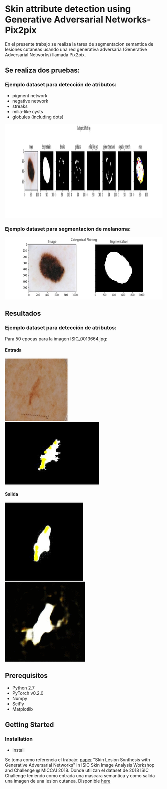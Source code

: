 # Skin attribute detection using Generative Adversarial Networks-Pix2pix

En el presente trabajo se realiza la tarea de segmentacion semantica de lesiones cutaneas usando una red generativa adversaria (Generative Adversarial Networks) llamada Pix2pix.

## Se realiza dos pruebas:
### Ejemplo dataset para detección de atributos:
<ul>
  <li>pigment network</li>
  <li>negative network</li>
  <li>streaks</li>
  <li>milia-like cysts</li>
  <li> globules (including dots)</li>
</ul>
<img src="images/MAP_ISIC_0000013.jpg?raw=true" width="2500" height = "300"/>

### Ejemplo dataset para segmentacion de melanoma: 
<img src="images/SEGMENTATION_ISIC_0000013.jpg?raw=true" width="600" height = "200"/>



## Resultados

### Ejemplo dataset para detección de atributos:
Para 50 epocas  para la imagen ISIC_0013664.jpg: 
####  Entrada
<img src="images/ISIC_0013664.jpg?raw=true" height = "200"/>  <img src="images/ISIC_0013664_map.jpg?raw=true" height = "200"/> 
####  Salida
<img src="images/0_49.jpg?raw=true" height = "250"/>  ![cifar10](images/OUTPUT_MAP.gif)



## Prerequisitos
- Python 2.7
- PyTorch v0.2.0
- Numpy
- SciPy
- Matplotlib


## Getting Started
### Installation
- Install


Se toma como referencia el trabajo:
[paper](https://arxiv.org/abs/1902.03253) "Skin Lesion Synthesis with Generative Adversarial Networks" in ISIC Skin Image Analysis Workshop and Challenge @ MICCAI 2018. Donde utilizan el dataset de 2018 ISIC Challenge teniendo como entrada una mascara semantica y como salida una imagen de una lesion cutanea. Disponible [here](https://github.com/alceubissoto/gan-skin-lesion)
